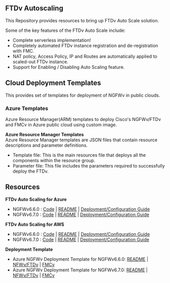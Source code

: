 ## FTDv Autoscaling

This Repository provides resources to bring up FTDv Auto Scale solution.

Some of the key features of the FTDv Auto Scale include:

* Complete serverless implementation!
* Completely automated FTDv instance registration and de-registration with FMC.
* NAT policy, Access Policy, IP and Routes are automatically applied to scaled-out FTDv instance.
* Support for Enabling / Disabling Auto Scaling feature.


## Cloud Deployment Templates

This provides set of templates for deployment of NGFWv in public clouds.

### Azure Templates

Azure Resource Manager(ARM) templates to deploy Cisco's NGFWv/FTDv and FMCv in Azure public cloud using custom image.

**Azure Resource Manager Templates**<br>
Azure Resource Manager templates are JSON files that contain resource descriptions and parameter definitions.
* Template file: This is the main resources file that deploys all the components within the resource group.
* Parameter file: This file includes the parameters required to successfully deploy the FTDv.

## Resources

**FTDv Auto Scaling for Azure**
* NGFWv6.6.0 : [Code](autoscale/azure/NGFWv6.6.0/)     |     [README](autoscale/azure/NGFWv6.6.0/README.md)     |     [Deployment/Configuration Guide](autoscale/azure/NGFWv6.6.0/deploy-ftdv-auto-scale-for-azure.pdf)
* NGFWv6.7.0 : [Code](autoscale/azure/NGFWv6.7.0/)     |     [README](autoscale/azure/NGFWv6.7.0/README.md)     |     [Deployment/Configuration Guide](autoscale/azure/NGFWv6.6.0/ftdv-azure-autoscale-v67.pdf)

**FTDv Auto Scaling for AWS**
* NGFWv6.6.0 : [Code](autoscale/aws/NGFWv6.6.0/)     |     [README](autoscale/aws/NGFWv6.6.0/README.md)     |     [Deployment/Configuration Guide](autoscale/aws/NGFWv6.6.0/deploy-ftdv-auto-scale-for-aws.pdf)
* NGFWv6.7.0 : [Code](autoscale/aws/NGFWv6.7.0/)     |     [README](autoscale/aws/NGFWv6.7.0/README.md)     |     [Deployment/Configuration Guide](autoscale/aws/NGFWv6.7.0/deploy-ftdv-auto-scale-for-aws.pdf)

**Deployment Template**
* Azure NGFWv Deployment Template for NGFWv6.6.0: [README](deployment-templates/azure/README.md) | [NFWv/FTDv](deployment-templates/azure/NGFWv6.6.0/ftdv/README.md)  |   [FMCv](deployment-templates/azure/NGFWv6.6.0/fmcv/README.md)
* Azure NGFWv Deployment Template for NGFWv6.7.0: [README](deployment-templates/azure/README.md) | [NFWv/FTDv](deployment-templates/azure/NGFWv6.7.0/ftdv/README.md)  |   [FMCv](deployment-templates/azure/NGFWv6.7.0/fmcv/README.md)